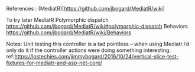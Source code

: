 ﻿ 

 References : 
 (MediatR)[https://github.com/jbogard/MediatR/wiki]


 To try later
 MediatR
	Polymorphic dispatch https://github.com/jbogard/MediatR/wiki#polymorphic-dispatch
	Behaviors https://github.com/jbogard/MediatR/wiki/Behaviors


  Notes: 
  Unit testing this controller is a tad pointless – when using Mediatr.I’d only do it if the controller actions were doing something interesting.
   ref:https://lostechies.com/jimmybogard/2016/10/24/vertical-slice-test-fixtures-for-mediatr-and-asp-net-core/

